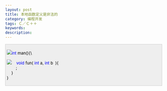 ```yaml
---
layout: post
title: 本地函数定义是非法的
category: 编程开发
tags: Ｃ／Ｃ＋＋
keywords: 
description: 
---
```


<div
style="border-bottom:#cccccc 1px solid;border-left:#cccccc 1px solid;padding-bottom:4px;background-color:#eeeeee;padding-left:4px;width:98%;padding-right:5px;font-size:13px;word-break:break-all;border-top:#cccccc 1px solid;border-right:#cccccc 1px solid;padding-top:4px;">

![](http://www.cppblog.com/Images/OutliningIndicators/ContractedBlock.gif)<span
style="color:#0000ff;">int</span><span
style="color:#000000;"> man()</span><span
id="Codehighlighter1_9_46_Closed_Text"
style="border-bottom:#808080 1px solid;border-left:#808080 1px solid;background-color:#ffffff;display:none;border-top:#808080 1px solid;border-right:#808080 1px solid;">![](http://www.cppblog.com/Images/dot.gif)</span><span
id="Codehighlighter1_9_46_Open_Text"><span style="color:#000000;">{\

![](http://www.cppblog.com/Images/OutliningIndicators/ContractedSubBlock.gif)    </span><span
style="color:#0000ff;">void</span><span
style="color:#000000;"> fun( </span><span
style="color:#0000ff;">int</span><span
style="color:#000000;"> a, </span><span
style="color:#0000ff;">int</span><span
style="color:#000000;"> b  )</span><span
id="Codehighlighter1_37_44_Closed_Text"
style="border-bottom:#808080 1px solid;border-left:#808080 1px solid;background-color:#ffffff;display:none;border-top:#808080 1px solid;border-right:#808080 1px solid;">![](http://www.cppblog.com/Images/dot.gif)</span><span
id="Codehighlighter1_37_44_Open_Text"><span style="color:#000000;">{\
         ;\
     }</span></span><span style="color:#000000;">\
 }</span></span>

</div>






